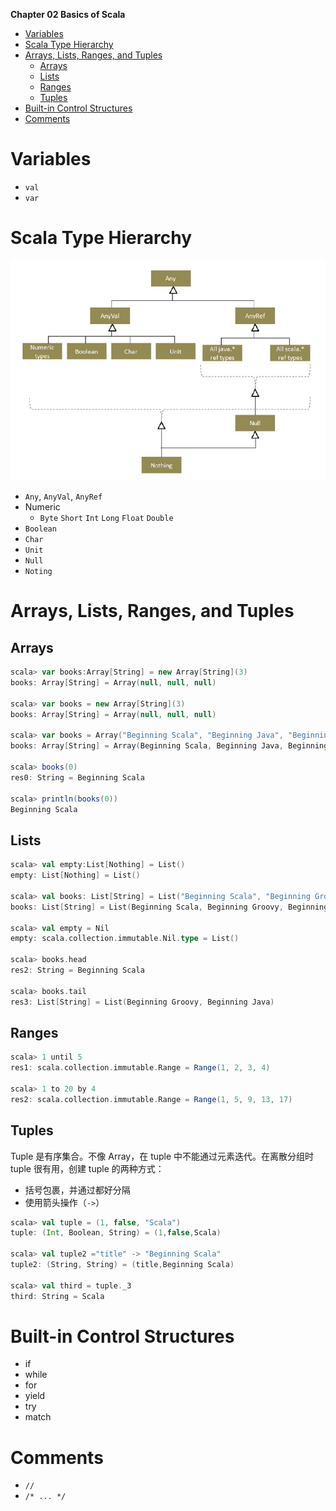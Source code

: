 **Chapter 02 Basics of Scala**

<!-- vim-markdown-toc GFM -->

* [Variables](#variables)
* [Scala Type Hierarchy](#scala-type-hierarchy)
* [Arrays, Lists, Ranges, and Tuples](#arrays-lists-ranges-and-tuples)
    * [Arrays](#arrays)
    * [Lists](#lists)
    * [Ranges](#ranges)
    * [Tuples](#tuples)
* [Built-in Control Structures](#built-in-control-structures)
* [Comments](#comments)

<!-- vim-markdown-toc -->
# Variables
- `val`
- `var`

# Scala Type Hierarchy
<div align="center">
    <img src="images/02-1.png">
</div>

- `Any`, `AnyVal`, `AnyRef`
- Numeric
    - `Byte` `Short` `Int` `Long` `Float` `Double`
- `Boolean`
- `Char`
- `Unit`
- `Null`
- `Noting`


# Arrays, Lists, Ranges, and Tuples
## Arrays
```scala
scala> var books:Array[String] = new Array[String](3)
books: Array[String] = Array(null, null, null)

scala> var books = new Array[String](3)
books: Array[String] = Array(null, null, null)

scala> var books = Array("Beginning Scala", "Beginning Java", "Beginning Grooy")
books: Array[String] = Array(Beginning Scala, Beginning Java, Beginning Grooy)

scala> books(0)
res0: String = Beginning Scala

scala> println(books(0))
Beginning Scala
```

## Lists
```scala
scala> val empty:List[Nothing] = List()
empty: List[Nothing] = List()

scala> val books: List[String] = List("Beginning Scala", "Beginning Groovy", "Beginning Java")
books: List[String] = List(Beginning Scala, Beginning Groovy, Beginning Java)

scala> val empty = Nil
empty: scala.collection.immutable.Nil.type = List()

scala> books.head
res2: String = Beginning Scala

scala> books.tail
res3: List[String] = List(Beginning Groovy, Beginning Java)
```

## Ranges
```scala
scala> 1 until 5
res1: scala.collection.immutable.Range = Range(1, 2, 3, 4)

scala> 1 to 20 by 4
res2: scala.collection.immutable.Range = Range(1, 5, 9, 13, 17)
```

## Tuples
Tuple 是有序集合。不像 Array，在 tuple 中不能通过元素迭代。在离散分组时 tuple 很有用，创建 tuple 的两种方式：
- 括号包裹，并通过都好分隔
- 使用箭头操作（`->`）
```scala
scala> val tuple = (1, false, "Scala")
tuple: (Int, Boolean, String) = (1,false,Scala)

scala> val tuple2 ="title" -> "Beginning Scala"
tuple2: (String, String) = (title,Beginning Scala)

scala> val third = tuple._3
third: String = Scala
```
# Built-in Control Structures
- if
- while
- for
- yield
- try
- match


# Comments
- `//`
- `/* ... */`
